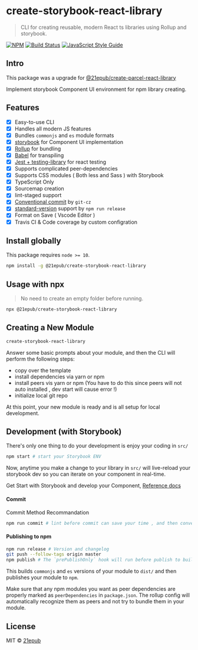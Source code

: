 # create-storybook-react-library

> CLI for creating reusable, modern React ts libraries using Rollup and storybook.

[![NPM](https://img.shields.io/npm/v/@21epub/create-storybook-react-library.svg)](https://www.npmjs.com/package/@21epub/create-storybook-react-library) [![Build Status](https://travis-ci.com/21epub/create-storybook-react-library.svg?branch=master)](https://travis-ci.com/21epub/create-storybook-react-library) [![JavaScript Style Guide](https://img.shields.io/badge/code_style-standard-brightgreen.svg)](https://standardjs.com)

## Intro

This package was a upgrade for  [@21epub/create-parcel-react-library](https://github.com/21epub/create-parcel-react-library)

Implement storybook Component UI environment for npm library creating.

## Features

- [x] Easy-to-use CLI
- [x] Handles all modern JS features
- [x] Bundles `commonjs` and `es` module formats
- [x] [storybook](https://storybookjs.org/) for Component UI implementation
- [x] [Rollup](https://rollupjs.org/) for bundling
- [x] [Babel](https://babeljs.io/) for transpiling
- [x] [Jest + testing-library](https://facebook.github.io/jest/) for react testing
- [x] Supports complicated peer-dependencies
- [x] Supports CSS modules ( Both less and Sass ) with Storybook
- [x] TypeScript Only
- [x] Sourcemap creation
- [x] lint-staged support
- [X] [Conventional commit](https://github.com/streamich/git-cz) by `git-cz`
- [X] [standard-version](https://www.npmjs.com/package/standard-version?activeTab=versions) support by `npm run release`
- [X] Format on Save ( Vscode Editor )
- [X] Travis CI & Code coverage by custom configration

## Install globally

This package requires `node >= 10`.

```bash
npm install -g @21epub/create-storybook-react-library
```

## Usage with npx

> No need to create an empty folder before running.

```bash
npx @21epub/create-storybook-react-library
```

## Creating a New Module

```bash
create-storybook-react-library
```

Answer some basic prompts about your module, and then the CLI will perform the following steps:

- copy over the template
- install dependencies via yarn or npm
- install peers vis yarn or npm (You have to do this since peers will not auto installed , dev start will cause error !)
- initialize local git repo

At this point, your new module is ready and is all setup for local development.

## Development (with Storybook)

There's only one thing to do your development is enjoy your coding in `src/` 

```bash
npm start # start your Storybook ENV 
```

Now, anytime you make a change to your library in `src/` will live-reload your storybook dev so you can iterate on your component in real-time.


Get Start with Storybook and develop your Component, [Reference docs](https://storybook.js.org/docs) 

#### Commit

Commit Method Recommandation

```bash
npm run commit # lint before commit can save your time , and then conventional commit with git-cz
```

#### Publishing to npm

```bash
npm run release # Version and changelog
git push --follow-tags origin master
npm publish # The `prePublishOnly` hook will run before publish to build and test your package
```

This builds `commonjs` and `es` versions of your module to `dist/` and then publishes your module to `npm`.

Make sure that any npm modules you want as peer dependencies are properly marked as `peerDependencies` in `package.json`. The rollup config will automatically recognize them as peers and not try to bundle them in your module.

## License

MIT © [21epub](https://github.com/21epub)
